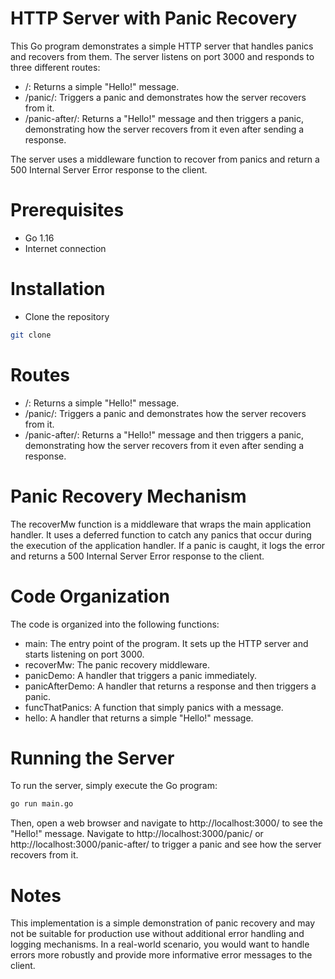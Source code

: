 # HTTP Server with Panic Recovery

This Go program demonstrates a simple HTTP server that handles panics and recovers from them. The server listens on port 3000 and responds to three different routes:

- /: Returns a simple "Hello!" message.
- /panic/: Triggers a panic and demonstrates how the server recovers from it.
- /panic-after/: Returns a "Hello!" message and then triggers a panic, demonstrating how the server recovers from it even after sending a response.

The server uses a middleware function to recover from panics and return a 500 Internal Server Error response to the client.

# Prerequisites
- Go 1.16
- Internet connection

# Installation
- Clone the repository
```bash
git clone
```
# Routes
- /: Returns a simple "Hello!" message.
- /panic/: Triggers a panic and demonstrates how the server recovers from it.
- /panic-after/: Returns a "Hello!" message and then triggers a panic, demonstrating how the server recovers from it even after sending a response.

# Panic Recovery Mechanism
The recoverMw function is a middleware that wraps the main application handler. It uses a deferred function to catch any panics that occur during the execution of the application handler. If a panic is caught, it logs the error and returns a 500 Internal Server Error response to the client.

# Code Organization
The code is organized into the following functions:

- main: The entry point of the program. It sets up the HTTP server and starts listening on port 3000.
- recoverMw: The panic recovery middleware.
- panicDemo: A handler that triggers a panic immediately.
- panicAfterDemo: A handler that returns a response and then triggers a panic.
- funcThatPanics: A function that simply panics with a message.
- hello: A handler that returns a simple "Hello!" message.

# Running the Server
To run the server, simply execute the Go program:
```bash 
go run main.go
```

Then, open a web browser and navigate to http://localhost:3000/ to see the "Hello!" message. Navigate to http://localhost:3000/panic/ or http://localhost:3000/panic-after/ to trigger a panic and see how the server recovers from it.

# Notes
This implementation is a simple demonstration of panic recovery and may not be suitable for production use without additional error handling and logging mechanisms.
In a real-world scenario, you would want to handle errors more robustly and provide more informative error messages to the client.
